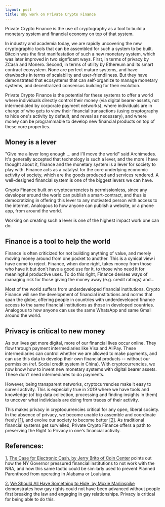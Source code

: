 ```yaml
---
layout: post
title: Why work on Private Crypto Finance
---
```


Private Crypto Finance is the use of cryptography as a tool to build a monetary system and financial economy on top of that system.

In industry and academia today, we are rapidly uncovering the new cryptographic tools that can be assembled for such a system to be built. Bitcoin was the first manifestation of such a new monetary system, which was later improved in two signficant ways. First, in terms of privacy by ZCash and Monero. Second, in terms of utility by Ethereum and its smart contract ecosystem. None are perfect mature systems, and have drawbacks in terms of scalability and user-friendliness. But they have demonstrated that ecosystems that can self-organize to manage monetary systems, and decentralized consensus building for their evolution.

Private Crypto Finance is the potential for these systems to offer a world where individuals directly control their money (via digital bearer-assets, not intermediated by corporate payment networks), where individuals are in charge of who gets to view their financial transactions (using cryptography to hide one's activity by default, and reveal as necessary), and where money can be programmable to develop new financial products on top of these core properties.


Money is a lever
----

"Give me a lever long enough ... and I'll move the world" said Archimedes. It's generally accepted that technology is such a lever, and the more i have thought about it, finance and the monetary system is a lever for society to play with. Finance acts as a catalyst for the core underlying economic activity of society, which are the goods produced and services rendered. A well-designed financial system is one of the biggest levers we can have.

Crypto Finance built on cryptocurrencies is permissionless, since any developer around the world can publish a smart-contract, and thus is democratizing in offering this lever to any motivated person with access to the internet. Analogous to how anyone can publish a website, or a phone app, from around the world.

Working on creating such a lever is one of the highest impact work one can do.

Finance is a tool to help the world
----
Finance is often criticized for not building anything of value, and merely moving money around from one pocket to another. This is a cynical view i have come to reject. Finance, when done right, takes money from those who have it but don't have a good use for it, to those who need it for meaningful productive uses. To do this right, Finance devises ways of managing risk for those giving the money away (e.g. credit ratings) and...

Most of the world suffers from underdeveloped financial institutions. Crypto Finance will see the development of financial institutions and norms that span the globe, offering people in countries with underdeveloped finance access to the same financial institutions as those in developed countries. Analogous to how anyone can use the same WhatsApp and same Gmail around the world.

Privacy is critical to new money
----
As our lives get more digital, more of our financial lives occur online. They flow through payment intermediaries like Visa and AliPay. These intermediaries can control whether we are allowed to make payments, and can use this data to develop their own financial products -- without our permission (ref. Social credit system in China). With cryptocurrencies, we now know how to invent new monetary systems with digital bearer assets. These don't need intermediares to do payments.

However, being transparent networks, cryptocurrencies make it easy to surveil activity. This is especially true in 2019 where we have tools and knowledge (of big data collection, processing and finding insights in them) to uncover what individuals are doing from traces of their activity.

This makes privacy in cryptocurrencies critical for any open, liberal society. In the absence of privacy, we become unable to assemble and coordinate freely [\[1\]](#ref1), and evolve our society to become better [\[2\]](#ref2). As traditional financial systems get survielled, Private Crypto Finance offers a path to preserving the Right to Privacy in one's financial activity.

References:
----
<a href="#" name="ref1">1.</a> [The Case for Electronic Cash, by Jerry Brito of Coin Center](https://www.youtube.com/watch?v=wmXDJpYF46E&fbclid=IwAR3tBKD1PRUK8qt32VaR1K2uuF36JqLVSVvwkiA_2_TO7Up_5881Xf_Z8Yc) points out how the NY Governor pressured financial institutions to not work with the NRA, and how this same tactic could be similarly used to prevent Planned Parenthood from operating in Alabama or Louisiana.

<a href="#" name="ref2">2.</a> [We Should All Have Something to Hide, by Moxie Marlinspike](https://moxie.org/blog/we-should-all-have-something-to-hide/?fbclid=IwAR3rmU6-Xoa98ukebOKg8niK9-SkrGF3Mhvuw-mhHXpjCS5xTBCqYMDEF0g) demonstrates how gay rights could not have been advanced without people first breaking the law and engaging in gay relationships. Privacy is critical for being able to do this.
